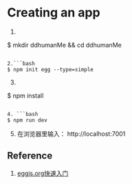 # Creating an app

1. ```bash
$ mkdir ddhumanMe && cd ddhumanMe
```

2.```bash
$ npm init egg --type=simple
```

3. ```bash
$ npm install
```

4. ```bash
$ npm run dev
```

5. 在浏览器里输入： http://localhost:7001

## Reference

1. [eggjs.org快速入门](https://eggjs.org/zh-cn/intro/quickstart.html)


